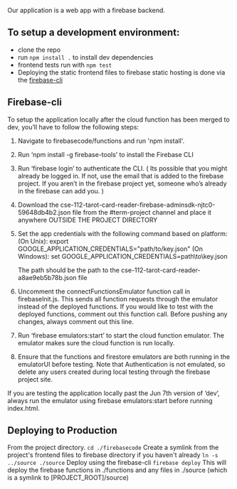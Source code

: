 Our application is a web app with a firebase backend. 
## To setup a development environment:
* clone the repo
* run `npm install .` to install dev dependencies
* frontend tests run with `npm test`
* Deploying the static frontend files to firebase static hosting is done via the [firebase-cli](##Firebase-cli)
  

## Firebase-cli
To setup the application locally after the cloud function has been merged to dev, you’ll have to follow the following steps:

1. Navigate to firebasecode/functions and run 
    'npm install'. 
2. Run ‘npm install -g firebase-tools’ to install the Firebase CLI
3. Run ‘firebase login’ to authenticate the CLI. ( Its possible that you might already be logged in. If not, use the email that is added to the firebase project.  If you aren’t in the firebase project yet, someone who’s already in the firebase can add you. )
4. Download the cse-112-tarot-card-reader-firebase-adminsdk-njtc0-59648db4b2.json file from the #term-project channel and place it anywhere OUTSIDE THE PROJECT DIRECTORY
5. Set the app credentials with the following command based on platform: 
    (On Unix): export GOOGLE_APPLICATION_CREDENTIALS="path/to/key.json" 
    (On Windows): set GOOGLE_APPLICATION_CREDENTIALS=path\to\key.json
    
    The path should be the path to the cse-112-tarot-card-reader-a8ae9eb5b78b.json file
6. Uncomment the connectFunctionsEmulator function call in firebaseInit.js. This sends all function requests through the emulator instead of the deployed functions. If you would like to test with the deployed functions, comment out this function call. Before pushing any changes, always comment out this line.  
7. Run ‘firebase emulators:start’ to start the cloud function emulator. The emulator makes sure the cloud function is run locally. 
8. Ensure that the functions and firestore emulators are both running in the emulatorUI before testing. Note that Authentication is not emulated, so delete any users created during local testing through the firebase project site.

If you are testing the application locally past the Jun 7th version of ‘dev’, always run the emulator using firebase emulators:start before running index.html. 

## Deploying to Production
From the project directory.
`cd ./firebasecode`
Create a symlink from the project's frontend files to firebase directory if you haven't already
`ln -s ../source ./source` 
Deploy using the firebase-cli
`firebase deploy`
This will deploy the firebase functions in ./functions and any files in ./source (which is a symlink to [PROJECT_ROOT]/source)


